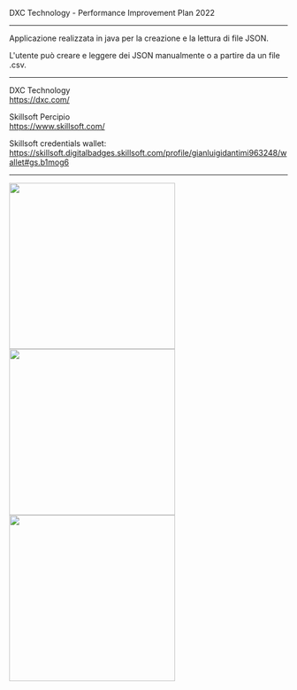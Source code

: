 DXC Technology - Performance Improvement Plan 2022

-----

Applicazione realizzata in java per la creazione e la lettura di file JSON.

L'utente può creare e leggere dei JSON manualmente o a partire da un file .csv.

-----

DXC Technology  
https://dxc.com/

Skillsoft Percipio  
https://www.skillsoft.com/

Skillsoft credentials wallet:  
https://skillsoft.digitalbadges.skillsoft.com/profile/gianluigidantimi963248/wallet#gs.b1mog6

-----

<img src="https://github.com/glg-23/DXC-PIP_java-json/blob/main/documenti/Skillsoft%20Java%20Novice%20courses%20badges%20-%20Gianluigi%20D'Antimi.jpg" height="300px"/> <img src="https://github.com/glg-23/DXC-PIP_java-json/blob/main/documenti/Skillsoft%20Java%20Novice%20courses%20badge%20-%20Gianluigi%20D'Antimi.jpg" height="300px"/> <img src="https://github.com/glg-23/DXC-PIP_java-json/blob/main/documenti/Gianluigi%20D'Antimi%20Badge%20Skillsoft%20Java.jpg" height="300px"/>
